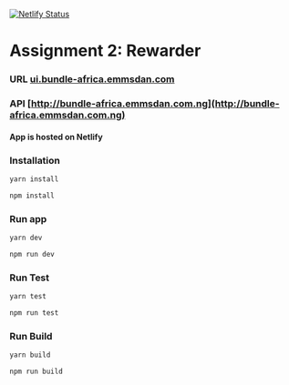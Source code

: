 [![Netlify Status](https://api.netlify.com/api/v1/badges/883d4d3f-e61f-4e48-a166-dcfa3e168795/deploy-status)](https://app.netlify.com/sites/bundle-africa/deploys)

# Assignment 2: Rewarder

### URL [ui.bundle-africa.emmsdan.com](ui.bundle-africa.emmsdan.com)
### API [http://bundle-africa.emmsdan.com.ng](http://bundle-africa.emmsdan.com.ng)


#### App is hosted on Netlify

### Installation
```bash
yarn install 
```
```bash
npm install 
```

### Run app
```bash
yarn dev 
```
```bash
npm run dev
```

### Run Test
```bash
yarn test 
```
```bash
npm run test
```

### Run Build
```bash
yarn build 
```
```bash
npm run build
```
